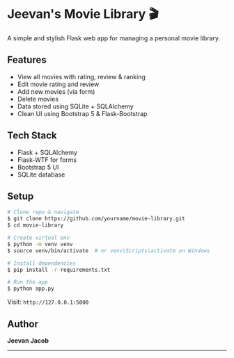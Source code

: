 # Jeevan's Movie Library 🎬

A simple and stylish Flask web app for managing a personal movie library.

## Features

* View all movies with rating, review & ranking
* Edit movie rating and review
* Add new movies (via form)
* Delete movies
* Data stored using SQLite + SQLAlchemy
* Clean UI using Bootstrap 5 & Flask-Bootstrap

## Tech Stack

* Flask + SQLAlchemy
* Flask-WTF for forms
* Bootstrap 5 UI
* SQLite database

## Setup

```bash
# Clone repo & navigate
$ git clone https://github.com/yourname/movie-library.git
$ cd movie-library

# Create virtual env
$ python -m venv venv
$ source venv/bin/activate  # or venv\Scripts\activate on Windows

# Install dependencies
$ pip install -r requirements.txt

# Run the app
$ python app.py
```

Visit: `http://127.0.0.1:5000`

## Author

**Jeevan Jacob**

---

